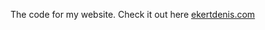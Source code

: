 The code for my website. Check it out here [ekertdenis.com](https://ekertdenis.com/?utm_source=github)
